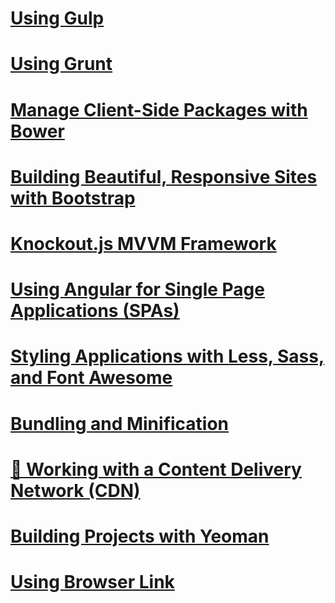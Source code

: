 # [Using Gulp](using-gulp.md)
# [Using Grunt](using-grunt.md)
# [Manage Client-Side Packages with Bower](bower.md)
# [Building Beautiful, Responsive Sites with Bootstrap](bootstrap.md)
# [Knockout.js MVVM Framework](knockout.md)
# [Using Angular for Single Page Applications (SPAs)](angular.md)
# [Styling Applications with Less, Sass, and Font Awesome](less-sass-fa.md)
# [Bundling and Minification](bundling-and-minification.md)
# [🔧 Working with a Content Delivery Network (CDN)](cdn.md)
# [Building Projects with Yeoman](yeoman.md)
# [Using Browser Link](using-browserlink.md)